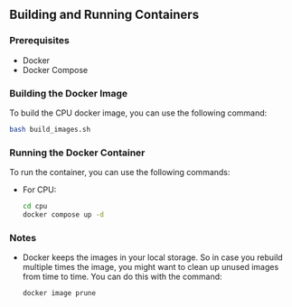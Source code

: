 ## Building and Running Containers
  ### Prerequisites
  - Docker
  - Docker Compose

  ### Building the Docker Image
  To build the CPU docker image, you can use the following command:
  ```bash
  bash build_images.sh
  ```

  ### Running the Docker Container
  To run the container, you can use the following commands:

  - For CPU:
    ```bash
    cd cpu
    docker compose up -d
    ```

  ### Notes

  - Docker keeps the images in your local storage. So in case you rebuild multiple times the image, you might want to clean up unused images from time to time. You can do this with the command:
    ```bash
    docker image prune
    ```
